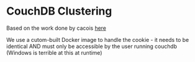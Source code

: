 # CouchDB Clustering

Based on the work done by cacois [here](https://github.com/cacois/couchdb-docker-clustering-examples/blob/master/setup.sh)

We use a cutom-built Docker image to handle the cookie - it needs to be identical AND must only be accessible by the user running couchdb (Windows is terrible at this at runtime)
